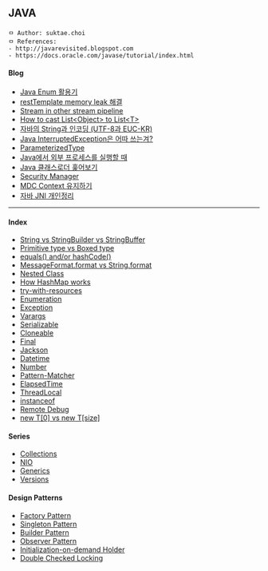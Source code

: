 ## JAVA

```
ㅁ Author: suktae.choi
ㅁ References:
- http://javarevisited.blogspot.com
- https://docs.oracle.com/javase/tutorial/index.html
```

#### Blog

- [Java Enum 활용기](http://woowabros.github.io/tools/2017/07/10/java-enum-uses.html)
- [restTemplate memory leak 해결](http://woowabros.github.io/tools/2019/05/24/jvm_memory_leak.html)
- [Stream in other stream pipeline](https://stackoverflow.com/questions/36246998/stream-filter-of-1-list-based-on-another-list)
- [How to cast List\<Object\> to List\<T\>](https://stackoverflow.com/questions/1917844/how-to-cast-listobject-to-listmyclass)
- [자바의 String과 인코딩 (UTF-8과 EUC-KR)](https://groups.google.com/forum/#!topic/clojure-kr/R1cRgy9Zugk)
- [Java InterruptedException은 어따 쓰는겨?](http://happinessoncode.com/2017/10/09/java-thread-interrupt/)
- [ParameterizedType](https://homoefficio.github.io/2016/11/30/클래스-리터럴-타입-토큰-수퍼-타입-토큰/)
- [Java에서 외부 프로세스를 실행할 때](https://d2.naver.com/helloworld/1113548)
- [Java 클래스로더 훑어보기](https://homoefficio.github.io/2018/10/13/Java-%ED%81%B4%EB%9E%98%EC%8A%A4%EB%A1%9C%EB%8D%94-%ED%9B%91%EC%96%B4%EB%B3%B4%EA%B8%B0/)
- [Security Manager](https://docs.oracle.com/javase/tutorial/essential/environment/security.html)
- [MDC Context 유지하기](https://blog.gangnamunni.com/post/mdc-context-task-decorator/)
- [자바 JNI 개인정리](https://wiserloner.tistory.com/549?category=821930)

***

#### Index

- [String vs StringBuilder vs StringBuffer](string-stringbuilder-stringbuffer)
- [Primitive type vs Boxed type](primitive-boxed)
- [equals() and/or hashCode()](equals-hashcode)
- [MessageFormat.format vs String.format](message-format-string-format)
- [Nested Class](nested-class)
- [How HashMap works](how-hashmap-works)
- [try-with-resources](try-with-resources)
- [Enumeration](enum)
- [Exception](exception)
- [Varargs](varargs)
- [Serializable](serializable)
- [Cloneable](cloneable)
- [Final](final)
- [Jackson](jackson)
- [Datetime](datetime)
- [Number](number)
- [Pattern-Matcher](pattern-matcher)
- [ElapsedTime](elapsed-time)
- [ThreadLocal](threadlocal)
- [instanceof](instanceof)
- [Remote Debug](remote-debug)
- [new T\[0\] vs new T\[size\]](0-size)

#### Series

- [Collections](collections)
- [NIO](nio)
- [Generics](generics)
- [Versions](versions)

#### Design Patterns

- [Factory Pattern](factory-pattern)
- [Singleton Pattern](singleton-pattern)
- [Builder Pattern](builder-pattern)
- [Observer Pattern](observer-pattern)
- [Initialization-on-demand Holder](https://en.wikipedia.org/wiki/Initialization-on-demand_holder_idiom)
- [Double Checked Locking](double-checked-locking)